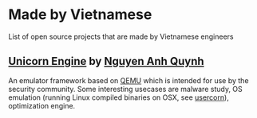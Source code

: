 # Made by Vietnamese
List of open source projects that are made by Vietnamese engineers

## [Unicorn Engine](http://unicorn-engine.org) by [Nguyen Anh Quynh](http://github.com/aquynh)
An emulator framework based on [QEMU](http://qemu.org) which is intended for use
by the security community. Some interesting usecases are malware study, OS
emulation (running Linux compiled binaries on OSX, see [usercorn](
https://github.com/lunixbochs/usercorn)), optimization engine.
